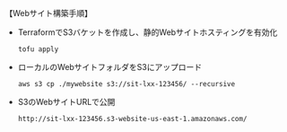 【Webサイト構築手順】

- TerraformでS3バケットを作成し、静的Webサイトホスティングを有効化
  ```
  tofu apply
  ```
- ローカルのWebサイトフォルダをS3にアップロード
  ```
  aws s3 cp ./mywebsite s3://sit-lxx-123456/ --recursive
  ```
- S3のWebサイトURLで公開
  ```
  http://sit-lxx-123456.s3-website-us-east-1.amazonaws.com/
  ```